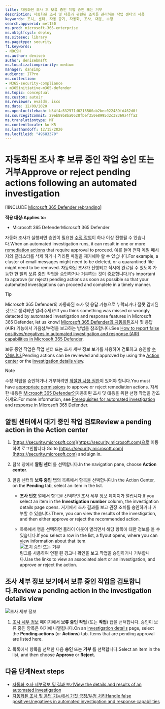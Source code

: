 ```yaml
---
title: 자동화된 조사 후 보류 중인 작업 승인 또는 거부
description: 자동화된 조사 및 대응과 관련된 조치를 관리하는 작업 센터의 사용
keywords: 조치, 센터, 자동 공기, 자동화, 조사, 대응, 수정
search.appverid: met150
ms.prod: microsoft-365-enterprise
ms.mktglfcycl: deploy
ms.sitesec: library
ms.pagetype: security
f1.keywords:
- NOCSH
ms.author: deniseb
author: denisebmsft
ms.localizationpriority: medium
manager: dansimp
audience: ITPro
ms.collection:
- M365-security-compliance
- m365initiative-m365-defender
ms.topic: conceptual
ms.custom: autoir
ms.reviewer: evaldm, isco
ms.date: 12/09/2020
ms.openlocfilehash: b34f4a532571d6215500ab2bec022489fd462d0f
ms.sourcegitcommit: 29eb89b8ba0628fbef350e8995d2c38369a4ffa2
ms.translationtype: MT
ms.contentlocale: ko-KR
ms.lasthandoff: 12/15/2020
ms.locfileid: "49683370"
---
```

# <a name="approve-or-reject-pending-actions-following-an-automated-investigation"></a><span data-ttu-id="385f8-104">자동화된 조사 후 보류 중인 작업 승인 또는 거부</span><span class="sxs-lookup"><span data-stu-id="385f8-104">Approve or reject pending actions following an automated investigation</span></span>

[!INCLUDE [Microsoft 365 Defender rebranding](../includes/microsoft-defender.md)]


<span data-ttu-id="385f8-105">**적용 대상:**</span><span class="sxs-lookup"><span data-stu-id="385f8-105">**Applies to:**</span></span>
- <span data-ttu-id="385f8-106">Microsoft 365 Defender</span><span class="sxs-lookup"><span data-stu-id="385f8-106">Microsoft 365 Defender</span></span>

<span data-ttu-id="385f8-107">자동화 조사가 실행되면 승인이 필요한 [수정 작업](https://docs.microsoft.com/microsoft-365/security/mtp/mtp-remediation-actions)이 하나 이상 진행될 수 있습니다.</span><span class="sxs-lookup"><span data-stu-id="385f8-107">When an automated investigation runs, it can result in one or more [remediation actions](https://docs.microsoft.com/microsoft-365/security/mtp/mtp-remediation-actions) that require approval to proceed.</span></span> <span data-ttu-id="385f8-108">예를 들어 전자 메일 메시지의 클러스터를 삭제 하거나 격리된 파일을 제거해야 할 수 있습니다.</span><span class="sxs-lookup"><span data-stu-id="385f8-108">For example, a cluster of email messages might need to be deleted, or a quarantined file might need to be removed.</span></span> <span data-ttu-id="385f8-109">자동화된 조사가 진행되고 적시에 완료될 수 있도록 가능한 한 빨리 보류 중인 작업을 승인하거나 거부하는 것이 중요합니다.</span><span class="sxs-lookup"><span data-stu-id="385f8-109">It's important to approve (or reject) pending actions as soon as possible so that your automated investigations can proceed and complete in a timely manner.</span></span> 

> [!TIP]
> <span data-ttu-id="385f8-110">Microsoft 365 Defender의 자동화된 조사 및 응답 기능으로 누락되거나 잘못 감지된 것으로 생각되면 알려주세요!</span><span class="sxs-lookup"><span data-stu-id="385f8-110">If you think something was missed or wrongly detected by automated investigation and response features in Microsoft 365 Defender, let us know!</span></span> <span data-ttu-id="385f8-111">[Microsoft 365 Defender의 자동화된](mtp-autoir-report-false-positives-negatives.md)조사 및 응답(AIR) 기능에서 가음성/부정을 보고하는 방법을 참조합니다.</span><span class="sxs-lookup"><span data-stu-id="385f8-111">See [How to report false positives/negatives in automated investigation and response (AIR) capabilities in Microsoft 365 Defender](mtp-autoir-report-false-positives-negatives.md).</span></span>

<span data-ttu-id="385f8-112">보류 중인 작업은 작업 센터 또는 [](#review-a-pending-action-in-the-action-center) 조사 세부 정보 보기를 사용하여 검토하고 승인할 [수 있습니다.](#review-a-pending-action-in-the-investigation-details-view)</span><span class="sxs-lookup"><span data-stu-id="385f8-112">Pending actions can be reviewed and approved by using the [Action center](#review-a-pending-action-in-the-action-center) or the [investigation details view](#review-a-pending-action-in-the-investigation-details-view).</span></span>

> [!NOTE]
> <span data-ttu-id="385f8-113">수정 작업을 승인하거나 거부하려면 [적절한 사용 권한](mtp-action-center.md#required-permissions-for-action-center-tasks)이 있어야 합니다.</span><span class="sxs-lookup"><span data-stu-id="385f8-113">You must have [appropriate permissions](mtp-action-center.md#required-permissions-for-action-center-tasks) to approve or reject remediation actions.</span></span> <span data-ttu-id="385f8-114">자세한 내용은 [Microsoft 365 Defender의](mtp-configure-auto-investigation-response.md#prerequisites-for-automated-investigation-and-response-in-microsoft-365-defender)자동화된 조사 및 대응을 위한 선행 작업을 참조하세요.</span><span class="sxs-lookup"><span data-stu-id="385f8-114">For more information, see [Prerequisites for automated investigation and response in Microsoft 365 Defender](mtp-configure-auto-investigation-response.md#prerequisites-for-automated-investigation-and-response-in-microsoft-365-defender).</span></span>

## <a name="review-a-pending-action-in-the-action-center"></a><span data-ttu-id="385f8-115">알림 센터에서 대기 중인 작업 검토</span><span class="sxs-lookup"><span data-stu-id="385f8-115">Review a pending action in the Action center</span></span>

1. <span data-ttu-id="385f8-116">[https://security.microsoft.com](https://security.microsoft.com)으로 이동하여 로그인합니다.</span><span class="sxs-lookup"><span data-stu-id="385f8-116">Go to [https://security.microsoft.com](https://security.microsoft.com) and sign in.</span></span> 

2. <span data-ttu-id="385f8-117">탐색 창에서 **알림 센터** 를 선택합니다.</span><span class="sxs-lookup"><span data-stu-id="385f8-117">In the navigation pane, choose **Action center**.</span></span> 

3. <span data-ttu-id="385f8-118">알림 센터의 **보류 중인** 탭의 목록에서 항목을 선택합니다.</span><span class="sxs-lookup"><span data-stu-id="385f8-118">In the Action Center, on the **Pending** tab, select an item in the list.</span></span> 

    - <span data-ttu-id="385f8-119">**조사 번호** 열에서 항목을 선택하면 조사 세부 정보 페이지가 열립니다.</span><span class="sxs-lookup"><span data-stu-id="385f8-119">If you select an item in the **Investigation number** column, the investigation details page opens.</span></span> <span data-ttu-id="385f8-120">거기에서 조사 결과를 보고 권장 조치를 승인하거나 거부할 수 있습니다.</span><span class="sxs-lookup"><span data-stu-id="385f8-120">There, you can view the results of the investigation, and then either approve or reject the recommended action.</span></span>
 
    - <span data-ttu-id="385f8-121">목록에서 행을 선택하면 플라이 아웃이 열리면서 해당 항목에 대한 정보를 볼 수 있습니다.</span><span class="sxs-lookup"><span data-stu-id="385f8-121">If you select a row in the list, a flyout opens, where you can view information about that item.</span></span> <br/>![조치 승인 또는 거부](../../media/air-actioncenter-itemselected.png)<br/><span data-ttu-id="385f8-123">링크를 사용하여 연결 된 경고나 확인을 보고 작업을 승인하거나 거부합니다.</span><span class="sxs-lookup"><span data-stu-id="385f8-123">Use the links to view an associated alert or an investigation, and approve or reject the action.</span></span>

## <a name="review-a-pending-action-in-the-investigation-details-view"></a><span data-ttu-id="385f8-124">조사 세부 정보 보기에서 보류 중인 작업을 검토합니다.</span><span class="sxs-lookup"><span data-stu-id="385f8-124">Review a pending action in the investigation details view</span></span>

![조사 세부 정보](../../media/mtp-air-investdetails.png)

1. <span data-ttu-id="385f8-126">[조사 세부 정보](mtp-autoir-results.md) 페이지에서 **보류 중인 작업** (또는 **작업**) 탭을 선택합니다. 승인이 보류 중인 항목은 여기에 나열됩니다.</span><span class="sxs-lookup"><span data-stu-id="385f8-126">On an [investigation details](mtp-autoir-results.md) page, select the **Pending actions** (or **Actions**) tab. Items that are pending approval are listed here.</span></span>

2. <span data-ttu-id="385f8-127">목록에서 항목을 선택한 다음 **승인** 또는 **거부** 를 선택합니다.</span><span class="sxs-lookup"><span data-stu-id="385f8-127">Select an item in the list, and then choose **Approve** or **Reject**.</span></span>

## <a name="next-steps"></a><span data-ttu-id="385f8-128">다음 단계</span><span class="sxs-lookup"><span data-stu-id="385f8-128">Next steps</span></span>

- [<span data-ttu-id="385f8-129">자동화 조사 세부정보 및 결과 보기</span><span class="sxs-lookup"><span data-stu-id="385f8-129">View the details and results of an automated investigation</span></span>](mtp-autoir-results.md)
- [<span data-ttu-id="385f8-130">자동화된 조사 및 응답 기능에서 가짓 긍정/부정 처리</span><span class="sxs-lookup"><span data-stu-id="385f8-130">Handle false positives/negatives in automated investigation and response capabilities</span></span>](mtp-autoir-report-false-positives-negatives.md)
